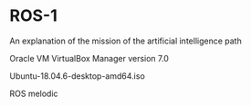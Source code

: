 # ROS-1

An explanation of the mission of the artificial intelligence path


Oracle VM VirtualBox Manager version 7.0


Ubuntu-18.04.6-desktop-amd64.iso


ROS melodic
